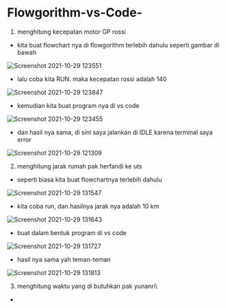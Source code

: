 # Flowgorithm-vs-Code-

1. menghitung kecepatan motor GP rossi

- kita buat flowchart nya di flowgorithm terlebih dahulu seperti gambar di bawah

![Screenshot 2021-10-29 123551](https://user-images.githubusercontent.com/93004934/139387990-319b358e-70c0-4935-9d9b-d0f84f0dbab7.png)

- lalu coba kita RUN. maka kecepatan rossi adalah 140

![Screenshot 2021-10-29 123847](https://user-images.githubusercontent.com/93004934/139388217-ae03b541-e1e0-4bb3-9a6c-62d98b46fba4.png)

- kemudian kita buat program nya di vs code

![Screenshot 2021-10-29 123455](https://user-images.githubusercontent.com/93004934/139388476-63ec2c88-4db0-47e7-b1b7-c7b5262d4fde.png)

- dan hasil nya sama, di sini saya jalankan di IDLE karena terminal saya error

![Screenshot 2021-10-29 121309](https://user-images.githubusercontent.com/93004934/139388710-85b87088-e03b-460b-9a34-0e7572dcf26e.png)

2. menghitung jarak rumah pak herfandi ke uts

- seperti biasa kita buat flowchartnya terlebih dahulu

![Screenshot 2021-10-29 131547](https://user-images.githubusercontent.com/93004934/139388864-8090eae7-bb4d-40d4-bcaa-18e0660d9f13.png)

- kita coba run, dan hasilnya jarak nya adalah 10 km

![Screenshot 2021-10-29 131643](https://user-images.githubusercontent.com/93004934/139388930-9d981e85-57b9-4a56-95af-5542ad8e1bda.png)

- buat dalam bentuk program di vs code

![Screenshot 2021-10-29 131727](https://user-images.githubusercontent.com/93004934/139389158-b20e6219-b982-4576-8d0c-1036882036ca.png)

- hasil nya sama yah teman-teman

![Screenshot 2021-10-29 131813](https://user-images.githubusercontent.com/93004934/139389245-2758bba0-577c-4137-a625-bc09bf108515.png)

3. menghitung waktu yang di butuhkan pak yunanri\

- 







